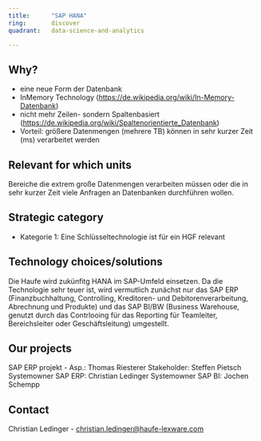 ```yaml
---
title:      "SAP HANA"
ring:       discover
quadrant:   data-science-and-analytics

---
```


## Why? ##

- eine neue Form der Datenbank
- InMemory Technology (https://de.wikipedia.org/wiki/In-Memory-Datenbank)
- nicht mehr Zeilen- sondern Spaltenbasiert (https://de.wikipedia.org/wiki/Spaltenorientierte_Datenbank)
- Vorteil: größere Datenmengen (mehrere TB) können in sehr kurzer Zeit (ms) verarbeitet werden

## Relevant for which units ##

Bereiche die extrem große Datenmengen verarbeiten müssen oder die in sehr kurzer Zeit viele Anfragen an Datenbanken durchführen wollen.

## Strategic category ##

- Kategorie 1: Eine Schlüsseltechnologie ist für ein HGF relevant

## Technology choices/solutions ##

Die Haufe wird zukünfitg HANA im SAP-Umfeld einsetzen. Da die Technologie sehr teuer ist, wird vermutlich zunächst nur das SAP ERP (Finanzbuchhaltung, Controlling, Kreditoren- und Debitorenverarbeitung, Abrechnung und Produkte) und das SAP BI/BW (Business Warehouse, genutzt durch das Contrlooing für das Reporting für Teamleiter, Bereichsleiter oder Geschäftsleitung) umgestellt.

## Our projects ##

SAP ERP projekt - Asp.: Thomas Riesterer
Stakeholder: Steffen Pietsch
Systemowner SAP ERP: Christian Ledinger
Systemowner SAP BI: Jochen Schempp

## Contact ##

Christian Ledinger - christian.ledinger@haufe-lexware.com